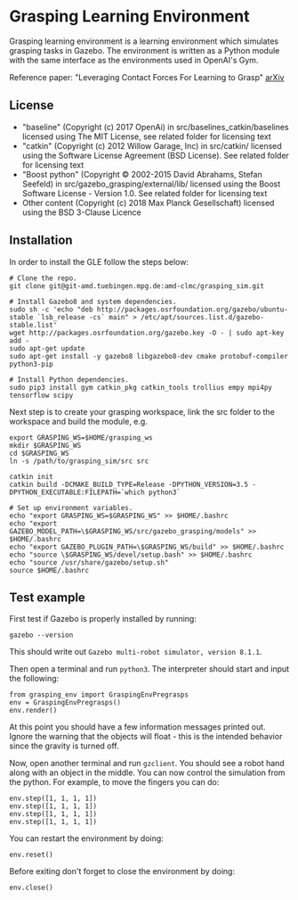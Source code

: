 # Grasping Learning Environment

Grasping learning environment is a learning environment which simulates grasping tasks in Gazebo. The environment is written as a Python module with the same interface as the environments used in OpenAI's Gym.

Reference paper: "Leveraging Contact Forces For Learning to Grasp" [arXiv](https://arxiv.org/abs/1809.07004)

## License

- "baseline" (Copyright (c) 2017 OpenAi) in src/baselines_catkin/baselines licensed using The MIT License, see related folder for licensing text
- "catkin" (Copyright (c) 2012 Willow Garage, Inc) in src/catkin/ licensed using the Software License Agreement (BSD License). See related folder for licensing text
- "Boost python" (Copyright © 2002-2015 David Abrahams, Stefan Seefeld) in src/gazebo_grasping/external/lib/ licensed using the Boost Software License - Version 1.0. See related folder for licensing text
- Other content (Copyright (c) 2018 Max Planck Gesellschaft) licensed using the BSD 3-Clause Licence

## Installation

In order to install the GLE follow the steps below:

```
# Clone the repo.
git clone git@git-amd.tuebingen.mpg.de:amd-clmc/grasping_sim.git

# Install Gazebo8 and system dependencies.
sudo sh -c 'echo "deb http://packages.osrfoundation.org/gazebo/ubuntu-stable `lsb_release -cs` main" > /etc/apt/sources.list.d/gazebo-stable.list'
wget http://packages.osrfoundation.org/gazebo.key -O - | sudo apt-key add -
sudo apt-get update
sudo apt-get install -y gazebo8 libgazebo8-dev cmake protobuf-compiler python3-pip

# Install Python dependencies.
sudo pip3 install gym catkin_pkg catkin_tools trollius empy mpi4py tensorflow scipy
```

Next step is to create your grasping workspace, link the src folder to the workspace and build the module, e.g.
```
export GRASPING_WS=$HOME/grasping_ws
mkdir $GRASPING_WS
cd $GRASPING_WS
ln -s /path/to/grasping_sim/src src

catkin init
catkin build -DCMAKE_BUILD_TYPE=Release -DPYTHON_VERSION=3.5 -DPYTHON_EXECUTABLE:FILEPATH=`which python3`

# Set up environment variables.
echo "export GRASPING_WS=$GRASPING_WS" >> $HOME/.bashrc
echo "export GAZEBO_MODEL_PATH=\$GRASPING_WS/src/gazebo_grasping/models" >> $HOME/.bashrc
echo "export GAZEBO_PLUGIN_PATH=\$GRASPING_WS/build" >> $HOME/.bashrc
echo "source \$GRASPING_WS/devel/setup.bash" >> $HOME/.bashrc
echo "source /usr/share/gazebo/setup.sh"
source $HOME/.bashrc
```

## Test example

First test if Gazebo is properly installed by running:

```
gazebo --version
```

This should write out `Gazebo multi-robot simulator, version 8.1.1`.

Then open a terminal and run `python3`. The interpreter should start and input the following:

```
from grasping_env import GraspingEnvPregrasps
env = GraspingEnvPregrasps()
env.render()
```

At this point you should have a few information messages printed out. Ignore the warning that the objects will float - this is the intended behavior since the gravity is turned off.

Now, open another terminal and run `gzclient`. You should see a robot hand along with an object in the middle.
You can now control the simulation from the python. For example, to move the fingers you can do:

```
env.step([1, 1, 1, 1])
env.step([1, 1, 1, 1])
env.step([1, 1, 1, 1])
env.step([1, 1, 1, 1])
```

You can restart the environment by doing:

```
env.reset()
```

Before exiting don't forget to close the environment by doing:

```
env.close()
```
